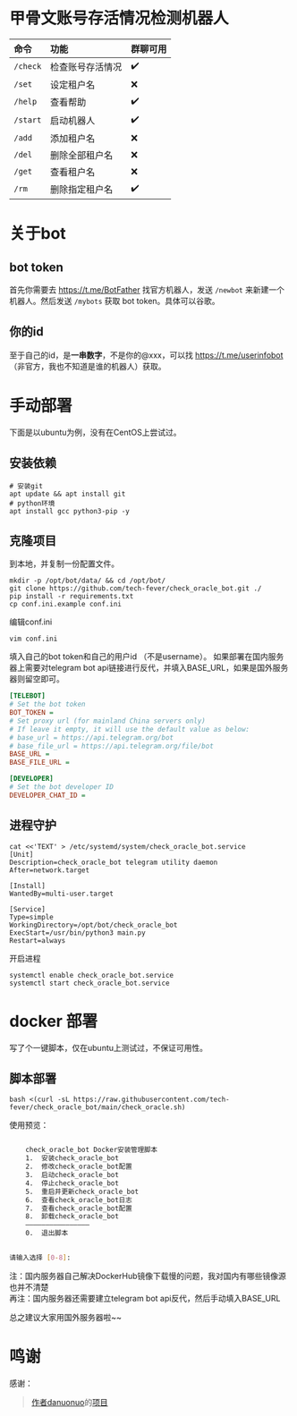 # 甲骨文账号存活情况检测机器人

| 命令       | 功能       | 群聊可用 |
|:---------|:---------|:-----|
| `/check` | 检查账号存活情况 | ✔️   |
| `/set`   | 设定租户名    | ❌    |
| `/help`  | 查看帮助     | ✔️   |
| `/start` | 启动机器人    | ✔️   |
| `/add`   | 添加租户名    | ❌    |
| `/del`   | 删除全部租户名  | ❌    |
| `/get`   | 查看租户名    | ❌    |
| `/rm`    | 删除指定租户名  | ✔️   |

# 关于bot

## bot token

首先你需要去 https://t.me/BotFather 找官方机器人，发送 `/newbot` 来新建一个机器人。然后发送 `/mybots` 获取 bot token。具体可以谷歌。

## 你的id

至于自己的id，是**一串数字**，不是你的@xxx，可以找 https://t.me/userinfobot （非官方，我也不知道是谁的机器人）获取。

# 手动部署

下面是以ubuntu为例，没有在CentOS上尝试过。

## 安装依赖

```shell
# 安装git
apt update && apt install git
# python环境
apt install gcc python3-pip -y
```

## 克隆项目

到本地，并复制一份配置文件。

```shell
mkdir -p /opt/bot/data/ && cd /opt/bot/
git clone https://github.com/tech-fever/check_oracle_bot.git ./
pip install -r requirements.txt
cp conf.ini.example conf.ini
```

编辑conf.ini

```shell
vim conf.ini
```

填入自己的bot token和自己的用户id （不是username）。
如果部署在国内服务器上需要对telegram bot api链接进行反代，并填入BASE_URL，如果是国外服务器则留空即可。

```ini
[TELEBOT]
# Set the bot token
BOT_TOKEN =
# Set proxy url (for mainland China servers only)
# If leave it empty, it will use the default value as below:
# base_url = https://api.telegram.org/bot
# base_file_url = https://api.telegram.org/file/bot
BASE_URL =
BASE_FILE_URL =

[DEVELOPER]
# Set the bot developer ID
DEVELOPER_CHAT_ID =
```

## 进程守护

```shell
cat <<'TEXT' > /etc/systemd/system/check_oracle_bot.service
[Unit]
Description=check_oracle_bot telegram utility daemon
After=network.target

[Install]
WantedBy=multi-user.target

[Service]
Type=simple
WorkingDirectory=/opt/bot/check_oracle_bot
ExecStart=/usr/bin/python3 main.py
Restart=always
```

开启进程

```shell
systemctl enable check_oracle_bot.service
systemctl start check_oracle_bot.service
```

# docker 部署

写了个一键脚本，仅在ubuntu上测试过，不保证可用性。

## 脚本部署

```shell
bash <(curl -sL https://raw.githubusercontent.com/tech-fever/check_oracle_bot/main/check_oracle.sh)
```

使用预览：

```bash

    check_oracle_bot Docker安装管理脚本
    1.  安装check_oracle_bot
    2.  修改check_oracle_bot配置
    3.  启动check_oracle_bot
    4.  停止check_oracle_bot
    5.  重启并更新check_oracle_bot
    6.  查看check_oracle_bot日志
    7.  查看check_oracle_bot配置
    8.  卸载check_oracle_bot
    ————————————————
    0.  退出脚本
    

请输入选择 [0-8]:
``` 

注：国内服务器自己解决DockerHub镜像下载慢的问题，我对国内有哪些镜像源也并不清楚  
再注：国内服务器还需要建立telegram bot api反代，然后手动填入BASE_URL

总之建议大家用国外服务器啦~~

# 鸣谢

感谢：
> [作者danuonuo](https://github.com/danuonuo)的[项目](https://github.com//OracleAccountHeplerBot)
